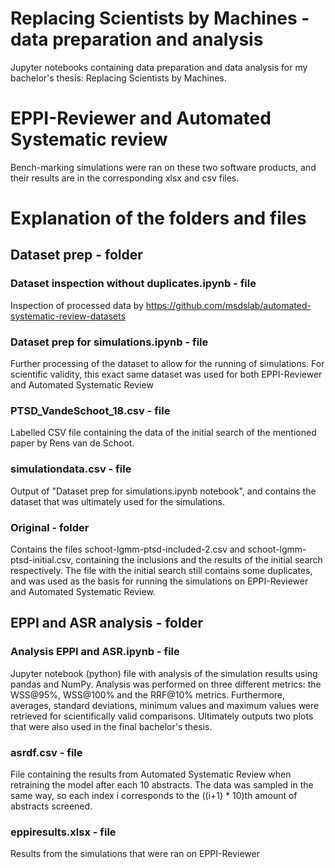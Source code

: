# Replacing Scientists by Machines - data preparation and analysis
Jupyter notebooks containing data preparation and data analysis for my bachelor's thesis: Replacing Scientists by Machines.

# EPPI-Reviewer and Automated Systematic review
Bench-marking simulations were ran on these two software products, and their results are in the corresponding xlsx and csv files.

# Explanation of the folders and files

## Dataset prep - folder

### Dataset inspection without duplicates.ipynb - file
Inspection of processed data by https://github.com/msdslab/automated-systematic-review-datasets

### Dataset prep for simulations.ipynb - file
Further processing of the dataset to allow for the running of simulations. For scientific validity, this exact same dataset was used for both EPPI-Reviewer and Automated Systematic Review

### PTSD_VandeSchoot_18.csv - file
Labelled CSV file containing the data of the initial search of the mentioned paper by Rens van de Schoot.

### simulationdata.csv - file
Output of "Dataset prep for simulations.ipynb notebook", and contains the dataset that was ultimately used for the simulations.

### Original - folder
Contains the files schoot-lgmm-ptsd-included-2.csv and schoot-lgmm-ptsd-initial.csv, containing the inclusions and the results of the initial search respectively. The file with the initial search still contains some duplicates, and was used as the basis for running the simulations on EPPI-Reviewer and Automated Systematic Review.

## EPPI and ASR analysis - folder

### Analysis EPPI and ASR.ipynb - file
Jupyter notebook (python) file with analysis of the simulation results using pandas and NumPy. Analysis was performed on three different metrics: the WSS@95%, WSS@100% and the RRF@10% metrics. Furthermore, averages, standard deviations, minimum values and maximum values were retrieved for scientifically valid comparisons. Ultimately outputs two plots that were also used in the final bachelor's thesis. 

### asrdf.csv - file
File containing the results from Automated Systematic Review when retraining the model after each 10 abstracts. The data was sampled in the same way, so each index i corresponds to the ((i+1) * 10)th amount of abstracts screened.

### eppiresults.xlsx - file
Results from the simulations that were ran on EPPI-Reviewer
